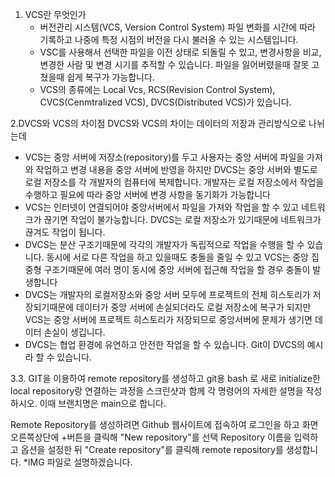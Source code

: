 1. VCS란 무엇인가
   * 버전관리 시스템(VCS, Version Control System) 파일 변화를 시간에 따라 기록하고 나중에 특정 시점의 버전을 다시 불러올 수 있는 시스템입니다.
   * VSC를 사용해서 선택한 파일을 이전 상태로 되돌릴 수 있고, 변경사항을 비교, 변경한 사람 및 변경 시기를 추적할 수 있습니다. 파일을 잃어버렸을때 잘못 고쳤을때 쉽게 복구가 가능합니다.
   * VCS의 종류에는 Local Vcs, RCS(Revision Control System), CVCS(Cenmtralized VCS), DVCS(Distributed VCS)가 있습니다.
  
2.DVCS와 VCS의 차이점
 DVCS와 VCS의 차이는 데이터의 저장과 관리방식으로 나뉘는데
  * VCS는 중앙 서버에 저장소(repository)를 두고 사용자는 중앙 서버에 파일을 가져와 작업하고 변경 내용을 중앙 서버에 반영을 하지만 DVCS는 중앙 서버와 별도로 로컬 저장소를 각 개발자의 컴퓨터에 복제합니다. 개발자는 로컬 저장소에서 작업을 수행하고 필요에 따라 중앙 서버에 변경 사항을 동기화가 가능합니다
  * VCS는 인터넷이 연결되어야 중앙서버에서 파일을 가져와 작업을 할 수 있고 네트워크가 끊기면 작업이 불가능합니다. DVCS는 로컬 저장소가 있기때문에 네트워크가 끊겨도 작업이 됩니다.
  * DVCS는 분산 구조기때문에 각각의 개발자가 독립적으로 작업을 수행을 할 수 있습니다. 동시에 서로 다른 작업을 하고 있을때도 충돌을 줄일 수 있고 VCS는 중앙 집중형 구조기때문에 여러 명이 동시에 중앙 서버에 접근해 작업을 할 경우 충돌이 발생합니다
  * DVCS는 개발자의 로컬저장소와 중앙 서버 모두에 프로젝트의 전체 히스토리가 저장되기때문에 데이터가 중앙 서버에 손실되더라도 로컬 저장소에 복구가 되지만 VCS는 중앙 서버에 프로젝트 히스토리가 저장되므로 중앙서버에 문제가 생기면 데이터 손실이 생깁니다.
  * DVCS는 협업 환경에 유연하고 안전한 작업을 할 수 있습니다. Git이 DVCS의 예시라 할 수 있습니다.

3.3. GIT을 이용하여 remote repository를 생성하고 git용 bash 로 새로 initialize한 local repository랑 연결하는 과정을 스크린샷과 함께 각 명령어의 자세한 설명을 작성하시오. 이때 브랜치명은 main으로 합니다.

Remote Repository를 생성하려면 Github 웹사이트에 접속하여 로그인을 하고
화면 오른쪽상단에 +버튼을 클릭해 "New repository"를 선택 Repository 이름을 입력하고 옵션을 설정한 뒤 "Create repository"를 클릭해 remote repository를 생성합니다.
 *IMG 파일로 설명하겠습니다.
 




 

